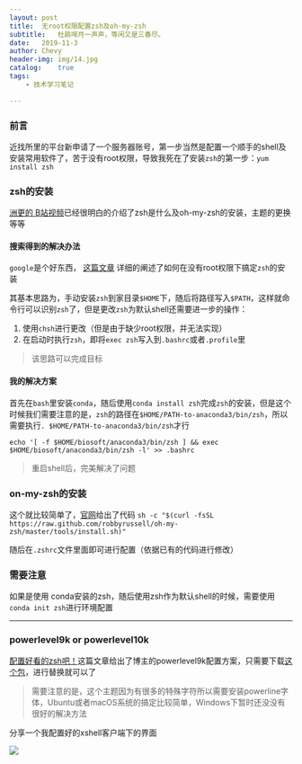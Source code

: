 ```yaml
---
layout:	post
title:	无root权限配置zsh及oh-my-zsh
subtitle:	杜鹃啼月一声声，等闲又是三春尽。
date:	2019-11-3
author:	Chevy
header-img:	img/14.jpg
catalog:	true
tags:
    - 技术学习笔记

---
```


### 前言

近找所里的平台新申请了一个服务器账号，第一步当然是配置一个顺手的shell及安装常用软件了，苦于没有root权限，导致我死在了安装`zsh`的第一步：`yum install zsh`

### zsh的安装

[洲更的 B站视频]( https://www.bilibili.com/video/av62804850 )已经很明白的介绍了zsh是什么及oh-my-zsh的安装，主题的更换等等

#### 搜索得到的解决办法

`google`是个好东西， [这篇文章](https://www.hijerry.cn/p/37831.html) 详细的阐述了如何在没有root权限下搞定`zsh`的安装

其基本思路为，手动安装`zsh`到家目录`$HOME`下，随后将路径写入`$PATH`，这样就命令行可以识别`zsh`了，但是更改`zsh`为默认shell还需要进一步的操作：

1. 使用`chsh`进行更改（但是由于缺少root权限，并无法实现）
2. 在启动时执行`zsh`，即将`exec zsh`写入到`.bashrc`或者`.profile`里

> 该思路可以完成目标

#### 我的解决方案

首先在`bash`里安装`conda`，随后使用`conda install zsh`完成`zsh`的安装，但是这个时候我们需要注意的是，`zsh`的路径在`$HOME/PATH-to-anaconda3/bin/zsh`，所以需要执行``. $HOME/PATH-to-anaconda3/bin/zsh``才行

```shell
echo '[ -f $HOME/biosoft/anaconda3/bin/zsh ] && exec $HOME/biosoft/anaconda3/bin/zsh -l' >> .bashrc
```

> 重启shell后，完美解决了问题

### on-my-zsh的安装

这个就比较简单了，[官网]( https://ohmyz.sh/ )给出了代码 `sh -c "$(curl -fsSL https://raw.github.com/robbyrussell/oh-my-zsh/master/tools/install.sh)" `

随后在`.zshrc`文件里面即可进行配置（依据已有的代码进行修改）

### 需要注意

如果是使用 conda安装的zsh，随后使用zsh作为默认shell的时候，需要使用`conda init zsh`进行环境配置

---

### powerlevel9k or powerlevel10k

[配置好看的zsh吧！]( https://coreja.com/DailyHack/2019/08/config-your-super-zsh/ )这篇文章给出了博主的powerlevel9k配置方案，只需要下载[这个包](https://coreja.com/DailyHack/2019/08/config-your-super-zsh/oh-my-zsh.zip)，进行替换就可以了

> 需要注意的是，这个主题因为有很多的特殊字符所以需要安装powerline字体，Ubuntu或者macOS系统的搞定比较简单，Windows下暂时还没没有很好的解决方法

分享一个我配置好的xshell客户端下的界面

![](https://upload-images.jianshu.io/upload_images/6049898-5dd270480ade176c.png?imageMogr2/auto-orient/strip%7CimageView2/2/w/1240)